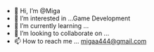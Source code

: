 - 👋 Hi, I’m @Miga
- 👀 I’m interested in ...Game Development
- 🌱 I’m currently learning ...
- 💞️ I’m looking to collaborate on ...
- 📫 How to reach me ... migaa444@gmail.com

<!---
Miigga/Miigga is a ✨ special ✨ repository because its `README.md` (this file) appears on your GitHub profile.
You can click the Preview link to take a look at your changes.
--->
